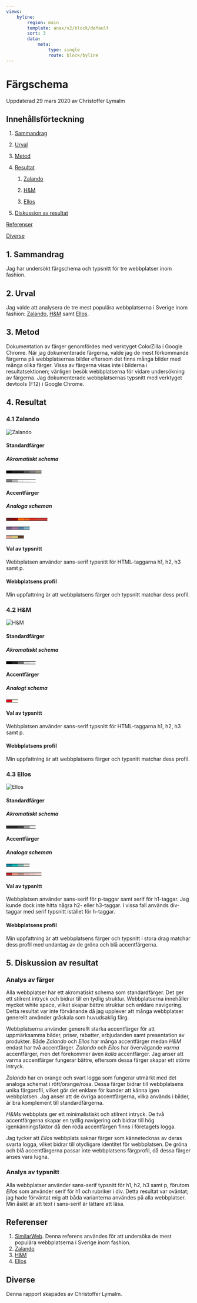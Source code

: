 ```yaml
---
views:
    byline:
        region: main
        template: anax/v2/block/default
        sort: 3
        data:
            meta: 
                type: single
                route: block/byline
---
```

Färgschema
=========================

<p class="author">Uppdaterad<time datetime="2020-03-29"> 29 mars 2020
</time> av Christoffer Lymalm</p>

## Innehållsförteckning

1. [Sammandrag](#summary)

2. [Urval](#selection)

3. [Metod](#method)

4. [Resultat](#result)

    1. [Zalando](#result-zalando)

    2. [H&M](#result-hm)

    3. [Ellos](#result-ellos)

5. [Diskussion av resultat](#discussion)

[Referenser](#references)

[Diverse](#miscellaneous)

<h2 id="summary">1. Sammandrag</h2>

Jag har undersökt färgschema och typsnitt för tre webbplatser inom fashion.

<h2 id="selection">2. Urval</h2>

Jag valde att analysera de tre mest populära webbplatserna i Sverige inom 
fashion: [Zalando](https://www.zalando.se), 
[H&M](https://www2.hm.com/sv_se/index.html) samt [Ellos](https://www.ellos.se/). 

<h2 id="method">3. Metod</h2>

Dokumentation av färger genomfördes med verktyget ColorZilla i Google Chrome. 
När jag dokumenterade färgerna, valde jag de mest förkommande 
färgerna på webbplatsernas bilder eftersom det finns många bilder med många 
olika färger. Vissa av färgerna visas inte i bilderna i resultatsektionen; 
vänligen besök webbplatserna för vidare undersökning av färgerna. Jag 
dokumenterade webbplatsernas typsnitt med verktyget devtools (F12) i Google 
Chrome.

<h2 id="result">4. Resultat</h2>

<h3 id="result-zalando">4.1 Zalando</h3>

![Zalando](img/kmom04/zalando.jpg "Zalando")

#### Standardfärger

##### Akromatiskt schema

<table class="table2">
    <tr>
        <td style="background-color: #000000">
        <td style="background-color: #1A1A1A">
        <td style="background-color: #1D1D1B">
        <td style="background-color: #4A4A4A">
        <td style="background-color: #6F6F6F">
        <td style="background-color: #92897A">
    </tr>
</table>

<table class="table2">
    <tr>
        <td style="background-color: #777777">
        <td style="background-color: #B2B2B2">
        <td style="background-color: #ECEAEB">
        <td style="background-color: #F6F3F2">
        <td style="background-color: #FFFFFF">
    </tr>
</table>

#### Accentfärger

##### Analoga scheman

<table class="table2">
    <tr>
        <td style="background-color: #66191C">
        <td style="background-color: #940000">
        <td style="background-color: #FF6900">
        <td style="background-color: #E75915">
        <td style="background-color: #DB2B1D">
        <td style="background-color: #CD3D32">
        <td style="background-color: #CE3535">
    </tr>
</table>

<table class="table2">
    <tr>
        <td style="background-color: #6C5782">
        <td style="background-color: #9E6D9B">
        <td style="background-color: #4F79A2">
        <td style="background-color: #73B0C3">
    </tr>
</table>

<table class="table2">
    <tr>
        <td style="background-color: #E8A58E">
        <td style="background-color: #DACA74">
        <td style="background-color: #5F3C26">
    </tr>
</table>

#### Val av typsnitt

Webbplatsen använder sans-serif typsnitt för HTML-taggarna h1, h2, h3 samt p.

#### Webbplatsens profil

Min uppfattning är att webbplatsens färger och typsnitt matchar dess profil.

<h3 id="result-hm">4.2 H&M</h3>

![H&M](img/kmom04/hm.jpg "H&M")

#### Standardfärger

##### Akromatiskt schema

<table class="table2">
    <tr>
        <td style="background-color: #000000">
        <td style="background-color: #222222">
        <td style="background-color: #707070">
        <td style="background-color: #E4E4E4">
        <td style="background-color: #FAF9F8">
    </tr>
</table>

#### Accentfärger

##### Analogt schema

<table class="table2">
    <tr>
        <td style="background-color: #D6001C">
        <td style="background-color: #F4EDDD">
    </tr>
</table>

#### Val av typsnitt

Webbplatsen använder sans-serif typsnitt för HTML-taggarna h1, h2, h3 samt p.

#### Webbplatsens profil

Min uppfattning är att webbplatsens färger och typsnitt matchar dess profil.

<h3 id="result-ellos">4.3 Ellos</h3>

![Ellos](img/kmom04/ellos.jpg "Ellos")

#### Standardfärger

##### Akromatiskt schema

<table class="table2">
    <tr>
        <td style="background-color: #272727">
        <td style="background-color: #2A2A2E">
        <td style="background-color: #3E3E3E">
        <td style="background-color: #999999">
        <td style="background-color: #FFFFFF">
    </tr>
</table>

#### Accentfärger

##### Analoga scheman

<table class="table2">
    <tr>
        <td style="background-color: #0087A5">
        <td style="background-color: #00B8B0">
        <td style="background-color: #80B2AF">
        <td style="background-color: #D8DBD0">
    </tr>
</table>

<table class="table2">
    <tr>
        <td style="background-color: #BB2024">
        <td style="background-color: #F19680">
        <td style="background-color: #BA8A80">
        <td style="background-color: #E8B5B6">
        <td style="background-color: #EEC6C7">
        <td style="background-color: #FAD9D0">
    </tr>
</table>

#### Val av typsnitt

Webbplatsen använder sans-serif för p-taggar samt serif för h1-taggar. Jag kunde dock inte hitta några h2- eller h3-taggar. I vissa fall används div-taggar med serif typsnitt istället för h-taggar.

#### Webbplatsens profil

Min uppfattning är att webbplatsens färger och typsnitt i stora drag matchar 
dess profil med undantag av de gröna och blå accentfärgerna.

<h2 id="discussion">5. Diskussion av resultat</h2>

### Analys av färger

Alla webbplatser har ett akromatiskt schema som standardfärger.
Det ger ett stilrent intryck och bidrar till en tydlig struktur. Webbplatserna 
innehåller mycket white space, vilket skapar bättre struktur och enklare navigering. Detta resultat var inte förvånande då jag upplever att många 
webbplatser generellt använder gråskala som huvudsaklig färg.

Webbplatserna använder generellt starka accentfärger för att uppmärksamma bilder, priser, rabatter, erbjudanden samt presentation av produkter. Både *Zalando* och 
*Ellos* har många accentfärger medan *H&M* endast har två accentfärger. *Zalando* och *Ellos* har övervägande *varma* accentfärger, men det förekommer även *kalla* accentfärger. Jag anser att varma accentfärger fungerar bättre, eftersom dessa färger skapar ett större intryck.

*Zalando* har en orange och svart logga som fungerar utmärkt med det analoga schemat i rött/orange/rosa. Dessa färger bidrar till webbplatsens unika färgprofil, vilket gör det enklare för kunder att känna igen webbplatsen. Jag anser att de övriga accentfärgerna, vilka används i bilder, är bra komplement till standardfärgerna.

*H&M*s webbplats ger ett minimalistiskt och stilrent intryck. De två accentfärgerna skapar en tydlig navigering och bidrar till hög igenkänningsfaktor då den röda accentfärgen finns i företagets logga.

Jag tycker att *Ello*s webbplats saknar färger som kännetecknas av deras svarta logga, vilket bidrar till otydligare identitet för webbplatsen. De gröna och blå accentfärgerna passar inte webbplatsens färgprofil, då dessa färger anses vara lugna.

### Analys av typsnitt

Alla webbplatser använder sans-serif typsnitt för h1, h2, h3 samt p, förutom *Ellos* som använder serif för h1 och rubriker i div. Detta resultat var oväntat; jag hade förväntat mig att båda varianterna användes på alla webbplatser. Min åsikt är att text i sans-serif är lättare att läsa. 

<h2 id="references">Referenser</h2>

1. [SimilarWeb](https://www.similarweb.com/top-websites/sweden/category/lifestyle/fashion-and-apparel). 
Denna referens användes för att undersöka de mest populära webbplatserna i Sverige inom fashion. 
2. [Zalando](https://www.zalando.se)
3. [H&M](https://www2.hm.com/sv_se/index.html)
4. [Ellos](https://www.ellos.se/)

<h2 id="miscellaneous">Diverse</h2>

Denna rapport skapades av Christoffer Lymalm. 